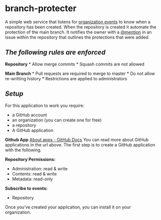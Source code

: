 # branch-protecter
A simple web service that listens for  [organization events](https://developer.github.com/webhooks/#events)  to know when a repository has been created. When the repository is created it automate the protection of the main branch. It notifies the owner with a  [@mention](https://help.github.com/articles/basic-writing-and-formatting-syntax/#mentioning-users-and-teams)  in an issue within the repository that outlines the protections that were added.

## *The following rules are enforced*
**Repository**
	* Allow merge commits
	* Squash commits are not allowed
	
**Main Branch**
	* Pull requests are required to merge to master
	* Do not allow re-writting history
	* Restrictions are applied to administrators

## *Setup*
For this application to work you require:
* a GitHub account
* an organization (you can create one for free)
* a repository
* A GitHub application

**Github App**
 [About apps - GitHub Docs](https://docs.github.com/en/developers/apps/getting-started-with-apps/about-apps)
You can read more about GitHub applications in the url above. The first 	step is to create a GitHub application with the following.

**Repository Permissions:**
* Administration: read & write
* Contents: read & write
* Metadata: read-only

**Subscribe to events:**
* Repository

Once you’ve created your application, you can install it on your organization.
